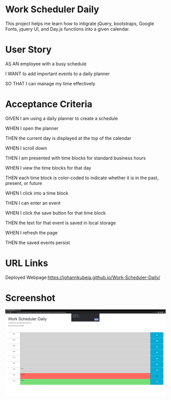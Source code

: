 <h1> Work Scheduler Daily </h1>

This project helps me learn how to intigrate jQuery, bootstraps, Google Fonts, jquery UI, and Day.js functions into a given calendar. 

<h1> User Story </h1>

AS AN employee with a busy schedule

I WANT to add important events to a daily planner

SO THAT I can manage my time effectively

<h1> Acceptance Criteria </h1>

GIVEN I am using a daily planner to create a schedule

WHEN I open the planner

THEN the current day is displayed at the top of the calendar

WHEN I scroll down

THEN I am presented with time blocks for standard business hours

WHEN I view the time blocks for that day

THEN each time block is color-coded to indicate whether it is in the past, present, or future

WHEN I click into a time block

THEN I can enter an event

WHEN I click the save button for that time block

THEN the text for that event is saved in local storage

WHEN I refresh the page

THEN the saved events persist

<h1> URL Links </h1>

Deployed Webpage:https://johannkubeja.github.io/Work-Scheduler-Daily/

<h1> Screenshot </h1>

<img src="Screenshot 2023-04-19 163859 copy.png">
